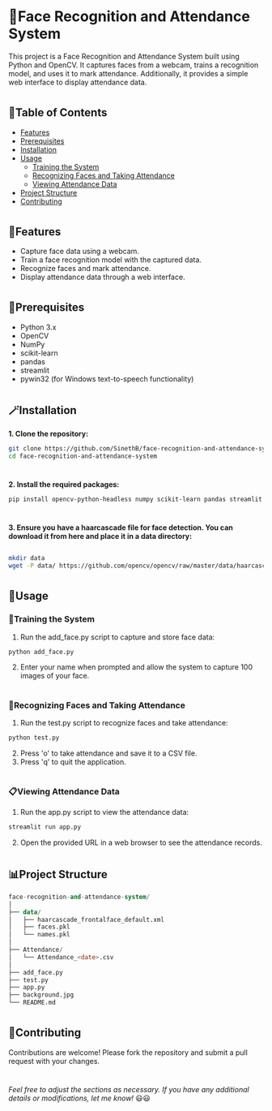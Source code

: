 # 🤖Face Recognition and Attendance System

This project is a Face Recognition and Attendance System built using Python and OpenCV. It captures faces from a webcam, trains a recognition model, and uses it to mark attendance. Additionally, it provides a simple web interface to display attendance data.  
#
  
## 📑Table of Contents

- [Features](#features)
- [Prerequisites](#prerequisites)
- [Installation](#installation)
- [Usage](#usage)
  - [Training the System](#training-the-system)
  - [Recognizing Faces and Taking Attendance](#recognizing-faces-and-taking-attendance)
  - [Viewing Attendance Data](#viewing-attendance-data)
- [Project Structure](#project-structure)
- [Contributing](#contributing)

#
## 🧩Features

- Capture face data using a webcam.
- Train a face recognition model with the captured data.
- Recognize faces and mark attendance.
- Display attendance data through a web interface.
#  
## 🥋Prerequisites

- Python 3.x
- OpenCV
- NumPy
- scikit-learn
- pandas
- streamlit
- pywin32 (for Windows text-to-speech functionality)
#  
## 🪄Installation

**1. Clone the repository:**

```bash
git clone https://github.com/SinethB/face-recognition-and-attendance-system.git
cd face-recognition-and-attendance-system
```
#  
**2. Install the required packages:**
   
```bash
pip install opencv-python-headless numpy scikit-learn pandas streamlit pywin32
```
#  
**3. Ensure you have a haarcascade file for face detection. You can download it from here and place it in a data directory:**

```bash

mkdir data
wget -P data/ https://github.com/opencv/opencv/raw/master/data/haarcascades/haarcascade_frontalface_default.xml
```
#  
## 🧮Usage

### **🤺Training the System**  


1. Run the add_face.py script to capture and store face data:
   
```bash
python add_face.py
```

2. Enter your name when prompted and allow the system to capture 100 images of your face.  

#
### **🪪Recognizing Faces and Taking Attendance**  

  
1. Run the test.py script to recognize faces and take attendance:
   
```bash
python test.py
```

2. Press 'o' to take attendance and save it to a CSV file.
3. Press 'q' to quit the application.

#
### **📋Viewing Attendance Data**  

1. Run the app.py script to view the attendance data:

```bash
streamlit run app.py
```

2. Open the provided URL in a web browser to see the attendance records.

#
## 📊Project Structure
```sql
face-recognition-and-attendance-system/
│
├── data/
│   ├── haarcascade_frontalface_default.xml
│   ├── faces.pkl
│   └── names.pkl
│
├── Attendance/
│   └── Attendance_<date>.csv
│
├── add_face.py
├── test.py
├── app.py
├── background.jpg
└── README.md
```
#
## 🤝Contributing

Contributions are welcome! Please fork the repository and submit a pull request with your changes.  

 # 
*Feel free to adjust the sections as necessary. If you have any additional details or modifications, let me know!* 😃😃


